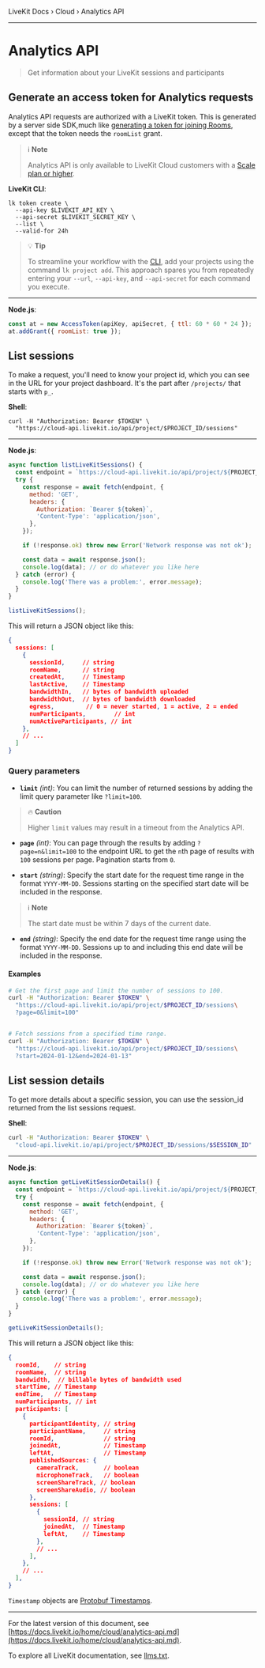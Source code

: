 LiveKit Docs › Cloud › Analytics API

---

# Analytics API

> Get information about your LiveKit sessions and participants

## Generate an access token for Analytics requests

Analytics API requests are authorized with a LiveKit token. This is generated by a server side SDK,much like [generating a token for joining Rooms](https://docs.livekit.io/home/server/generating-tokens.md), except that the token needs the `roomList` grant.

> ℹ️ **Note**
> 
> Analytics API is only available to LiveKit Cloud customers with a [Scale plan or higher](https://livekit.io/pricing).

**LiveKit CLI**:

```shell
lk token create \
  --api-key $LIVEKIT_API_KEY \
  --api-secret $LIVEKIT_SECRET_KEY \
  --list \
  --valid-for 24h

```

> 💡 **Tip**
> 
> To streamline your workflow with the [CLI](https://docs.livekit.io/home/cli-setup/), add your projects using the command `lk project add`. This approach spares you from repeatedly entering your `--url`, `--api-key`, and `--api-secret` for each command you execute.

---

**Node.js**:

```js
const at = new AccessToken(apiKey, apiSecret, { ttl: 60 * 60 * 24 });
at.addGrant({ roomList: true });

```

## List sessions

To make a request, you'll need to know your project id, which you can see in the URL for your project dashboard. It's the part after `/projects/` that starts with `p_`.

**Shell**:

```shell
curl -H "Authorization: Bearer $TOKEN" \
  "https://cloud-api.livekit.io/api/project/$PROJECT_ID/sessions"

```

---

**Node.js**:

```js
async function listLiveKitSessions() {
  const endpoint = `https://cloud-api.livekit.io/api/project/${PROJECT_ID}/sessions/`;
  try {
    const response = await fetch(endpoint, {
      method: 'GET',
      headers: {
        Authorization: `Bearer ${token}`,
        'Content-Type': 'application/json',
      },
    });

    if (!response.ok) throw new Error('Network response was not ok');

    const data = await response.json();
    console.log(data); // or do whatever you like here
  } catch (error) {
    console.log('There was a problem:', error.message);
  }
}

listLiveKitSessions();

```

This will return a JSON object like this:

```json
{
  sessions: [
    {
      sessionId,     // string
      roomName,      // string
      createdAt,     // Timestamp
      lastActive,    // Timestamp
      bandwidthIn,   // bytes of bandwidth uploaded
      bandwidthOut,  // bytes of bandwidth downloaded
      egress,         // 0 = never started, 1 = active, 2 = ended
      numParticipants,        // int
      numActiveParticipants, // int
    },
    // ...
  ]
}

```

### Query parameters

- **`limit`** _(int)_: You can limit the number of returned sessions by adding the limit query parameter like `?limit=100`.

> 🔥 **Caution**
> 
> Higher `limit` values may result in a timeout from the Analytics API.

- **`page`** _(int)_: You can page through the results by adding `?page=n&limit=100` to the endpoint URL to get the `n`th page of results with `100` sessions per page. Pagination starts from `0`.

- **`start`** _(string)_: Specify the start date for the request time range in the format `YYYY-MM-DD`. Sessions starting on the specified start date will be included in the response.

> ℹ️ **Note**
> 
> The start date must be within 7 days of the current date.

- **`end`** _(string)_: Specify the end date for the request time range using the format `YYYY-MM-DD`. Sessions up to and including this end date will be included in the response.

#### Examples

```bash
# Get the first page and limit the number of sessions to 100.
curl -H "Authorization: Bearer $TOKEN" \
  "https://cloud-api.livekit.io/api/project/$PROJECT_ID/sessions\
  ?page=0&limit=100"


# Fetch sessions from a specified time range.
curl -H "Authorization: Bearer $TOKEN" \
  "https://cloud-api.livekit.io/api/project/$PROJECT_ID/sessions\
  ?start=2024-01-12&end=2024-01-13"

```

## List session details

To get more details about a specific session, you can use the session_id returned from the list sessions request.

**Shell**:

```bash
curl -H "Authorization: Bearer $TOKEN" \
  "cloud-api.livekit.io/api/project/$PROJECT_ID/sessions/$SESSION_ID"

```

---

**Node.js**:

```js
async function getLiveKitSessionDetails() {
  const endpoint = `https://cloud-api.livekit.io/api/project/${PROJECT_ID}/sessions/${SESSION_ID}`;
  try {
    const response = await fetch(endpoint, {
      method: 'GET',
      headers: {
        Authorization: `Bearer ${token}`,
        'Content-Type': 'application/json',
      },
    });

    if (!response.ok) throw new Error('Network response was not ok');

    const data = await response.json();
    console.log(data); // or do whatever you like here
  } catch (error) {
    console.log('There was a problem:', error.message);
  }
}

getLiveKitSessionDetails();

```

This will return a JSON object like this:

```json
{
  roomId,    // string
  roomName,  // string
  bandwidth,  // billable bytes of bandwidth used
  startTime, // Timestamp
  endTime,   // Timestamp
  numParticipants, // int
  participants: [
    {
      participantIdentity, // string
      participantName,     // string
      roomId,              // string
      joinedAt,            // Timestamp
      leftAt,              // Timestamp
      publishedSources: {
        cameraTrack,       // boolean
        microphoneTrack,   // boolean
        screenShareTrack, // boolean
        screenShareAudio, // boolean
      },
      sessions: [
        {
          sessionId, // string
          joinedAt,  // Timestamp
          leftAt,    // Timestamp
        },
        // ...
      ],
    },
    // ...
  ],
}

```

`Timestamp` objects are [Protobuf Timestamps](https://protobuf.dev/reference/protobuf/google.protobuf/#timestamp).

---


For the latest version of this document, see [https://docs.livekit.io/home/cloud/analytics-api.md](https://docs.livekit.io/home/cloud/analytics-api.md).

To explore all LiveKit documentation, see [llms.txt](https://docs.livekit.io/llms.txt).